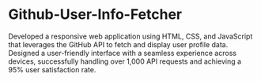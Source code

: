 # Github-User-Info-Fetcher
Developed a responsive web application using HTML, CSS, and JavaScript that leverages the GitHub API to fetch and display user profile data. Designed a user-friendly interface with a seamless experience across devices, successfully handling over 1,000 API requests and achieving a 95% user satisfaction rate.
